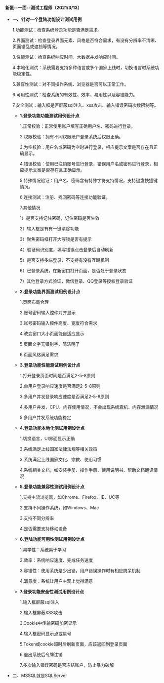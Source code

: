 #### 新蛋--一面--测试工程师（2021/3/13）

- **一、针对一个登陆功能设计测试用例**

  1.功能测试：检查系统登录功能是否满足需求。

  2.界面测试：检查登录界面元素、风格是否符合需求，有没有分辨率不清晰、页面错乱或遮挡等情况。

  3.性能测试：检查系统响应时间，大数据并发响应时间。

  4.本地化测试：系统需要支持多种语言或多个国家上线时，切换语言时系统功能稳定性。

  5.兼容性测试：对不同操作系统、浏览器是否可以正常工作。

  6.可用性测试：检查系统的有效性、效率、易用性以及容错能力。

  7.安全测试：输入框是否屏蔽sql注入、xss攻击、输入错误密码次数限制等。

  - **1.登录功能功能测试用例设计点**

    1.正常校验：正常使用账户填写正确用户名、密码进行登录。

    2.权限校验：拥有不同权限账户登录系统后权限正确。

    3.为空校验：用户名或密码为空时进行登录，相应提示文案是否存在且正确显示。

    4.错误校验：使用已注销账号进行登录，错误用户名或密码进行登录，相应提示文案是否存在且正确显示。

    5.特殊情况验证：用户名、密码含有特殊字符支持情况，支持键盘快捷键情况。

    6.连接测试：注册、找回密码等连接功能验证。

    7.其他情况

    1）是否支持记住密码，记住密码是否生效

    2）输入框是有有一键清除功能

    3）聚焦密码框打开大写锁是否有提示

    4）验证码识别度，填写错误点击登录后自动刷新

    5）是否支持多端登录，不支持有没有互踢机制

    6）已登录系统，在新窗口打开页面，是否处于登录状态

    7）其他登录方式验证，微信登录、QQ登录等授权登录验证

  - **2.登录功能界面测试用例设计点**

    1.页面布局合理

    2.账号密码输入控件对齐显示

    3.账号密码输入控件高度、宽度符合需求

    4.改变窗口大小页面能自适应显示

    5.页面文字无错别字，简洁明了

    6.页面风格满足需求

  - **3.登录功能性能测试用例设计点**

    1.打开登录页面时间是否满足2-5-8原则

    2.单用户登录响应速度是否满足2-5-8原则

    3.多用户并发登录响应速度是否满足2-5-8原则

    4.多用户并发，CPU、内存使用情况，不会出现系统宕机、内存泄漏情况

    5.多用户并发系统功能稳定

  - **4.登录功能本地化测试用例设计点**

    1.切换语言，UI界面显示正确

    2.系统满足上线国家法律法规等相关政策

    3.系统满足上线国家文化、宗教、使用习惯

    4.系统相关文档，如安装手册、操作手册、使用说明书、帮助文档翻译情况

  - **5.登录功能兼容性测试用例设计点**

    1.支持主流浏览器，如Chrome、Firefox、IE、UC等

    2.支持不同操作系统，如Windows、Mac

    3.支持不同分辨率

    4.是否需要支持移动设备

  - **6.登陆功能可用性测试用例设计点**

    1.易学性：系统易于学习

    2.效率：系统响应速度、完成任务速度

    3.容错性：使用系统是少出错，用户错误操作时有相应防呆机制

    4.满意度：系统让用户主观上觉得满意

  - **7.登录功能安全性测试用例设计点**

    1.输入框屏蔽sql注入

    2.输入框屏蔽XSS攻击

    3.Cookie中传输密码加密显示

    4.输入框密码显示点或星号

    5.Token或cookie超时后刷新页面，应该返回到登录页面

    6.退出系统后令牌注销

    7.多次输入错误密码是否冻结账户，防止暴力破解

- 二、MSSQL就是SQLServer